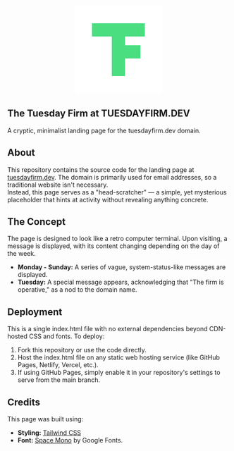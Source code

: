 <p align="center">
  <img src="img/tf_logo/TF_logo_green.svg" alt="Green The Tuesday Firm Logo" width="200">
</p>

## **The Tuesday Firm at TUESDAYFIRM.DEV**

A cryptic, minimalist landing page for the tuesdayfirm.dev domain.

## **About**

This repository contains the source code for the landing page at [tuesdayfirm.dev](https://www.google.com/search?q=https://tuesdayfirm.dev). The domain is primarily used for email addresses, so a traditional website isn't necessary.  
Instead, this page serves as a "head-scratcher" — a simple, yet mysterious placeholder that hints at activity without revealing anything concrete.

## **The Concept**

The page is designed to look like a retro computer terminal. Upon visiting, a message is displayed, with its content changing depending on the day of the week.

* **Monday \- Sunday:** A series of vague, system-status-like messages are displayed.  
* **Tuesday:** A special message appears, acknowledging that "The firm is operative," as a nod to the domain name.

## **Deployment**

This is a single index.html file with no external dependencies beyond CDN-hosted CSS and fonts. To deploy:

1. Fork this repository or use the code directly.  
2. Host the index.html file on any static web hosting service (like GitHub Pages, Netlify, Vercel, etc.).  
3. If using GitHub Pages, simply enable it in your repository's settings to serve from the main branch.

## **Credits**

This page was built using:

* **Styling:** [Tailwind CSS](https://tailwindcss.com/)  
* **Font:** [Space Mono](https://fonts.google.com/specimen/Space+Mono) by Google Fonts.
